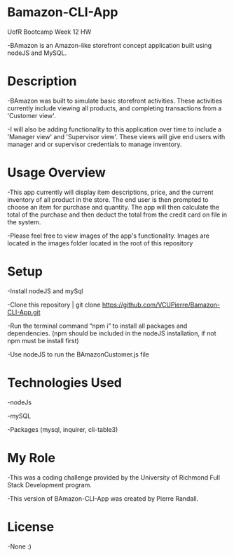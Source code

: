 # Bamazon-CLI-App
UofR Bootcamp Week 12 HW

-BAmazon is an Amazon-like storefront concept application built using nodeJS and MySQL.

# Description 
-BAmazon was built to simulate basic storefront activities. These activities currently include viewing all products, and completing transactions from a 'Customer view'.

-I will also be adding functionality to this application over time to include a 'Manager view' and 'Supervisor view'. These views will give end users with manager and or supervisor credentials to manage inventory.

# Usage Overview
-This app currently will display item descriptions, price, and the current inventory of all product in the store. The end user is then prompted to choose an item for purchase and quantity. The app will then calculate the total of the purchase and then deduct the total from the credit card on file in the system.

-Please feel free to view images of the app's functionality. Images are located in the images folder located in the root of this repository

# Setup
-Install nodeJS and mySql

-Clone this repository | git clone https://github.com/VCUPierre/Bamazon-CLI-App.git

-Run the terminal command “npm i” to install all packages and dependencies. (npm should be included in the nodeJS installation, if not npm must be install first)

-Use nodeJS to run the BAmazonCustomer.js file

# Technologies Used
-nodeJs

-mySQL

-Packages (mysql, inquirer, cli-table3)

# My Role
-This was a coding challenge provided by the University of Richmond Full Stack Development program.

-This version of BAmazon-CLI-App was created by Pierre Randall.

# License
-None :)
